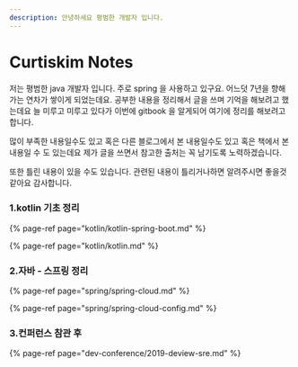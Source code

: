 ```yaml
---
description: 안녕하세요 평범한 개발자 입니다.
---
```


# Curtiskim Notes

저는 평범한 java 개발자 입니다. 주로 spring 을 사용하고 있구요. 어느덧 7년을 향해 가는 연차가 쌓이게 되었는데요. 공부한 내용을 정리해서 글을 쓰며 기억을 해보려고 했는데요 늘 미루고 미루고 있다가 이번에 gitbook 을 알게되어 여기에 정리를 해보려고 합니다.

많이 부족한 내용일수도 있고 혹은 다른 블로그에서 본 내용일수도 있고 혹은 책에서 본 내용일 수 도 있는데요 제가 글을 쓰면서 참고한 출처는 꼭 남기도록 노력하겠습니다.

또한  틀린 내용이 있을 수도 있습니다. 관련된 내용이 틀리거나하면 알려주시면 좋을것 같아요 감사합니다.



### 1.kotlin 기초 정리 

{% page-ref page="kotlin/kotlin-spring-boot.md" %}

{% page-ref page="kotlin/kotlin.md" %}

### 2.자바 - 스프링 정리

{% page-ref page="spring/spring-cloud.md" %}

{% page-ref page="spring/spring-cloud-config.md" %}

### 3.컨퍼런스 참관 후

{% page-ref page="dev-conference/2019-deview-sre.md" %}

